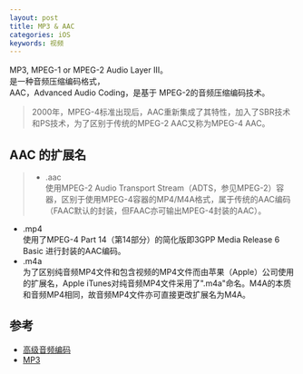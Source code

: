 ```yaml
---
layout: post
title: MP3 & AAC
categories: iOS
keywords: 视频
---
```

MP3, MPEG-1 or MPEG-2 Audio Layer III。    
是一种音频压缩编码格式，    
AAC，Advanced Audio Coding，是基于 MPEG-2的音频压缩编码技术。  
> 2000年，MPEG-4标准出现后，AAC重新集成了其特性，加入了SBR技术和PS技术，为了区别于传统的MPEG-2 AAC又称为MPEG-4 AAC。  

## AAC 的扩展名 
> - .aac  
    使用MPEG-2 Audio Transport Stream（ADTS，参见MPEG-2）容器，区别于使用MPEG-4容器的MP4/M4A格式，属于传统的AAC编码（FAAC默认的封装，但FAAC亦可输出MPEG-4封装的AAC）。
- .mp4  
    使用了MPEG-4 Part 14（第14部分）的简化版即3GPP Media Release 6 Basic 进行封装的AAC编码。
- .m4a  
    为了区别纯音频MP4文件和包含视频的MP4文件而由苹果（Apple）公司使用的扩展名，Apple iTunes对纯音频MP4文件采用了".m4a"命名。M4A的本质和音频MP4相同，故音频MP4文件亦可直接更改扩展名为M4A。


## 参考 
- [高级音频编码](https://zh.wikipedia.org/wiki/%E9%80%B2%E9%9A%8E%E9%9F%B3%E8%A8%8A%E7%B7%A8%E7%A2%BC)
- [MP3](https://zh.wikipedia.org/wiki/MP3)




